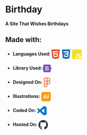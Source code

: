 # Birthday

<!-- Tittle -->

**A Site That Wishes Birthdays**

<!-- Sub-Tittle -->

## Made with:

- **Languages Used:**<img align="center" src="./assets/Icons/HTML.svg" height="30" alt="HTML5"/>
  <img align="center" src="./assets/Icons/CSS.svg" height="30" alt="CSS3"/>
  <img align="center" src="./assets/Icons/JS.svg" height="30" alt="JavaScript"/>

- **Library Used:**<img align="center" src="./assets/Icons/Bootstrap.svg" height="30" alt="Bootstrap"/>

- **Designed On:**<img align="center" src="./assets/Icons/Figma.svg" height="30" alt="Figma"/>

- **Illustrations:** <img align="center" src="./assets/Icons/Illustrator.svg" height="30" alt="Adobe Illustrator"/>

- **Coded On:** <img align="center" src="./assets/Icons/vscode.svg" height="30" alt="VsCode"/>

- **Hosted On:** <img align="center" src="./assets/Icons/GitHub.svg" height="30" alt="GitHub"/>
